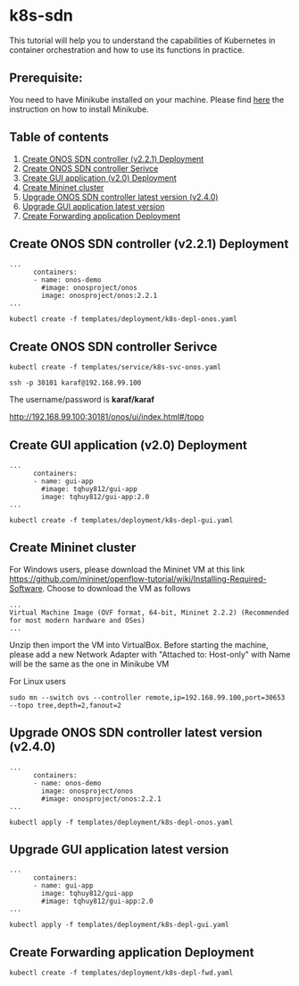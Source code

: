 # k8s-sdn
This tutorial will help you to understand the capabilities of Kubernetes in container orchestration and how to use its functions in practice.

## Prerequisite:
You need to have Minikube installed on your machine. Please find [here](minikube-installation.md) the instruction on how to install Minikube.

## Table of contents
1. [Create ONOS SDN controller (v2.2.1) Deployment](#dpl-onos-221)
2. [Create ONOS SDN controller Serivce](#svc-onos)
3. [Create GUI application (v2.0) Deployment](#dpl-gui-20)
4. [Create Mininet cluster](#dpl-mininet)
5. [Upgrade ONOS SDN controller latest version (v2.4.0)](#dpl-onos-latest)
6. [Upgrade GUI application latest version](#dpl-gui-latest)
7. [Create Forwarding application Deployment](#dpl-fwd)

## Create ONOS SDN controller (v2.2.1) Deployment <a name="dpl-onos-221"></a>
```
...
      containers:
      - name: onos-demo
        #image: onosproject/onos
        image: onosproject/onos:2.2.1
...
```

```
kubectl create -f templates/deployment/k8s-depl-onos.yaml
```

## Create ONOS SDN controller Serivce <a name="svc-onos"></a>

```
kubectl create -f templates/service/k8s-svc-onos.yaml
```
```
ssh -p 30101 karaf@192.168.99.100
```
The username/password is **karaf/karaf**

http://192.168.99.100:30181/onos/ui/index.html#/topo

## Create GUI application (v2.0) Deployment <a name="dpl-gui-20"></a>
```
...
      containers:
      - name: gui-app
        #image: tqhuy812/gui-app
        image: tqhuy812/gui-app:2.0
...
```

```
kubectl create -f templates/deployment/k8s-depl-gui.yaml
```

## Create Mininet cluster <a name="dpl-mininet"></a>
For Windows users, please download the Mininet VM at this link https://github.com/mininet/openflow-tutorial/wiki/Installing-Required-Software. Choose to download the VM as follows
```
...
Virtual Machine Image (OVF format, 64-bit, Mininet 2.2.2) (Recommended for most modern hardware and OSes)
...
```
Unzip then import the VM into VirtualBox. Before starting the machine, please add a new Network Adapter with "Attached to: Host-only" with Name will be the same as the one in Minikube VM

For Linux users
```
sudo mn --switch ovs --controller remote,ip=192.168.99.100,port=30653  --topo tree,depth=2,fanout=2
```

## Upgrade ONOS SDN controller latest version (v2.4.0) <a name="dpl-onos-latest"></a>

```
...
      containers:
      - name: onos-demo
        image: onosproject/onos
        #image: onosproject/onos:2.2.1
...
```
```
kubectl apply -f templates/deployment/k8s-depl-onos.yaml
```

## Upgrade GUI application latest version <a name="dpl-gui-latest"></a>

```
...
      containers:
      - name: gui-app
        image: tqhuy812/gui-app
        #image: tqhuy812/gui-app:2.0
...
```
```
kubectl apply -f templates/deployment/k8s-depl-gui.yaml
```

## Create Forwarding application Deployment <a name="dpl-fwd"></a>
```
kubectl create -f templates/deployment/k8s-depl-fwd.yaml
```

